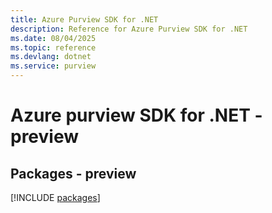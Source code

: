 ```yaml
---
title: Azure Purview SDK for .NET
description: Reference for Azure Purview SDK for .NET
ms.date: 08/04/2025
ms.topic: reference
ms.devlang: dotnet
ms.service: purview
---
```

# Azure purview SDK for .NET - preview
## Packages - preview
[!INCLUDE [packages](purview-index.md)]